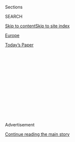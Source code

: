 <div id="app">

<div>

<div>

<div>

<div class="NYTAppHideMasthead css-1q2w90k e1suatyy0">

<div class="section css-ui9rw0 e1suatyy2">

<div class="css-eph4ug er09x8g0">

<div class="css-6n7j50">

</div>

<span class="css-1dv1kvn">Sections</span>

<div class="css-10488qs">

<span class="css-1dv1kvn">SEARCH</span>

</div>

[Skip to content](#site-content)[Skip to site
index](#site-index)

</div>

<div id="masthead-section-label" class="css-1wr3we4 eaxe0e00">

[Europe](https://www.nytimes.com/section/world/europe)

</div>

<div class="css-10698na e1huz5gh0">

</div>

</div>

<div id="masthead-bar-one" class="section hasLinks css-15hmgas e1csuq9d3">

<div class="css-uqyvli e1csuq9d0">

</div>

<div class="css-1uqjmks e1csuq9d1">

</div>

<div class="css-9e9ivx">

[](https://myaccount.nytimes.com/auth/login?response_type=cookie&client_id=vi)

</div>

<div class="css-1bvtpon e1csuq9d2">

[Today’s
Paper](https://www.nytimes.com/section/todayspaper)

</div>

</div>

</div>

</div>

<div data-aria-hidden="false">

<div id="site-content" data-role="main">

<div>

<div class="css-1aor85t" style="opacity:0.000000001;z-index:-1;visibility:hidden">

<div class="css-1hqnpie">

<div class="css-epjblv">

<span class="css-17xtcya">[Europe](/section/world/europe)</span><span class="css-x15j1o">|</span><span class="css-fwqvlz">Britain
Considers Deflating Power of House of
Lords</span>

</div>

<div class="css-k008qs">

<div class="css-1iwv8en">

<span class="css-18z7m18"></span>

<div>

</div>

</div>

<span class="css-1n6z4y">https://nyti.ms/1k5KUqz</span>

<div class="css-1705lsu">

<div class="css-4xjgmj">

<div class="css-4skfbu" data-role="toolbar" data-aria-label="Social Media Share buttons, Save button, and Comments Panel with current comment count" data-testid="share-tools">

  - 
  - 
  - 
  - 
    
    <div class="css-6n7j50">
    
    </div>

  - 

</div>

</div>

</div>

</div>

</div>

</div>

<div id="NYT_TOP_BANNER_REGION" class="css-13pd83m">

</div>

<div id="top-wrapper" class="css-1sy8kpn">

<div id="top-slug" class="css-l9onyx">

Advertisement

</div>

[Continue reading the main
story](#after-top)

<div class="ad top-wrapper" style="text-align:center;height:100%;display:block;min-height:250px">

<div id="top" class="place-ad" data-position="top" data-size-key="top">

</div>

</div>

<div id="after-top">

</div>

</div>

<div id="sponsor-wrapper" class="css-1hyfx7x">

<div id="sponsor-slug" class="css-19vbshk">

Supported by

</div>

[Continue reading the main
story](#after-sponsor)

<div id="sponsor" class="ad sponsor-wrapper" style="text-align:center;height:100%;display:block">

</div>

<div id="after-sponsor">

</div>

</div>

<div class="css-1vkm6nb ehdk2mb0">

# Britain Considers Deflating Power of House of Lords

</div>

<div class="css-xt80pu e12qa4dv0">

<div class="css-18e8msd">

<div class="css-vp77d3 epjyd6m0">

<div class="css-1baulvz">

By [<span class="css-1baulvz last-byline" itemprop="name">Stephen
Castle</span>](http://www.nytimes.com/by/stephen-castle)

</div>

</div>

  - Dec. 17,
    2015

  - 
    
    <div class="css-4xjgmj">
    
    <div class="css-d8bdto" data-role="toolbar" data-aria-label="Social Media Share buttons, Save button, and Comments Panel with current comment count" data-testid="share-tools">
    
      - 
      - 
      - 
      - 
        
        <div class="css-6n7j50">
        
        </div>
    
      - 
    
    </div>
    
    </div>

</div>

</div>

<div class="section meteredContent css-1r7ky0e" name="articleBody" itemprop="articleBody">

<div class="css-1fanzo5 StoryBodyCompanionColumn">

<div class="css-53u6y8">

LONDON — Few dispute the need for changes to the House of Lords,
Britain’s unelected and scandal-hit upper parliamentary chamber, which
is the world’s largest legislative assembly outside China. Most critics
complain about the chamber’s increase in number in the past 15 years,
now with close to 800 voting members.

But on Thursday, recommendations were published that would reduce its
powers rather than its size.

The initiative follows a political tussle between ministers and the
chamber: the House of Lords rejected government proposals on curbing
social welfare payments in October.

That left a hole of about 4.4 billion pounds, or $6.6 billion, in the
government’s plans to balance the budget and prompted the chancellor of
the Exchequer, George Osborne, to make a humiliating
[retreat](http://www.nytimes.com/2015/11/26/world/europe/britain-chancellor-of-the-exchequer-george-osborne-welfare.html "New York Times article.")
over the issue.

In flexing its muscles, the Lords revived a debate that has stirred,
intermittently, for more than a century over the role of the upper
chamber, which generally accepts its junior status in Parliament to
elected lawmakers in the House of Commons.

</div>

</div>

<div class="css-1fanzo5 StoryBodyCompanionColumn">

<div class="css-53u6y8">

This past summer, the House of Lords also made embarrassing headlines
when John Sewel, the chairman of its committee responsible for upholding
standards among members, [stepped
down](http://www.nytimes.com/2015/07/29/world/europe/john-sewel-resigns-from-house-of-lords-in-britain-amid-drugs-prostitutes-scandal.html "New York Times article.")
after the newspaper The Sun on Sunday accused him of snorting cocaine
off the chest of a prostitute and [released a
video](http://www.thesun.co.uk/sol/homepage/news/6560352/Baron-John-Sewel-drug-binges-with-prostitutes.html "The Sun's article and video.")
that showed him consuming a white powder.

Tensions over the powers of the House of Lords are acute now because the
Conservative government, in which Mr. Osborne serves, has an outright
majority in the House of Commons.

But it does not have the same numerical advantage as in the House of
Lords, where it can sometimes be outvoted if the opposition Labour Party
and the center-left Liberal Democrats join forces, leading to
legislation being amended or delayed.

After the welfare vote in October, the government asked a senior
Conservative politician, Thomas Galbraith, known as Lord Strathclyde, to
investigate some of the powers of the Lords (though not other issues,
such as the size of the assembly).

</div>

</div>

<div class="css-79elbk" data-testid="photoviewer-wrapper">

<div class="css-z3e15g" data-testid="photoviewer-wrapper-hidden">

</div>

<div class="css-1a48zt4 ehw59r15" data-testid="photoviewer-children">

![<span class="css-16f3y1r e13ogyst0" data-aria-hidden="true">Queen
Elizabeth II, accompanied by Prince Philip and followed by Prince
Charles and his wife, Camilla, during the state opening of Parliament in
the House of Lords in London in
May.</span><span class="css-cnj6d5 e1z0qqy90" itemprop="copyrightHolder"><span class="css-1ly73wi e1tej78p0">Credit...</span><span>Pool
photo by Geoff
Pugh</span></span>](https://static01.nyt.com/images/2015/12/18/world/18lords_web1/18lords_web1-articleLarge.jpg?quality=75&auto=webp&disable=upscale)

</div>

</div>

<div class="css-1fanzo5 StoryBodyCompanionColumn">

<div class="css-53u6y8">

On Thursday, he outlined three possible ways to reduce the power of the
Lords over statutory instruments, a form of secondary legislation. Under
Lord Strathclyde’s preferred option, the House of Lords would be able to
ask the House of Commons to reconsider secondary legislation when
disputes exist, but the elected chamber would have the final say.

</div>

</div>

<div class="css-1fanzo5 StoryBodyCompanionColumn">

<div class="css-53u6y8">

In a statement, Prime Minister David Cameron thanked Lord Strathclyde
and said he would “consider his recommendations carefully before
responding in the new year.”

Baroness Angela Smith, who leads the Labour members of the House of
Lords, said that if the proposals were a reaction to the welfare vote in
October, it “would be a massive overreaction” but that in fact it was
“far more serious than that.”

Meg Russell, director of the Constitution Unit at University College in
London, said that the proposed changes were “potentially very
significant” but that there was “some key detail missing,” which made it
hard to assess the likely impact.

But she added that there was an opportunity to negotiate a bigger
package of changes and to agree to limits on the size of the chamber as
a quid pro quo for the reduction of powers that the government wanted.

“If you ask most people what is the problem with the House of Lords — if
they have a view — they will point to the increase in its size in recent
years,” Prof. Russell said. “I think the government ought to be prepared
to do a deal on limiting numbers in exchange to changes to powers.”

Many of the 790 voting members of the Lords are retired politicians or
other party loyalists. A large number exists because the government can
nominate supporters to the House of Lords, who are then appointed by the
monarch.

</div>

</div>

<div class="css-1fanzo5 StoryBodyCompanionColumn">

<div class="css-53u6y8">

The Lords do not receive a salary, but members can claim up to £300 as a
daily allowance for attending sessions, and do not have to give up any
other job. A seat there also brings prestige, a public platform and an
opportunity to shape laws, without having to fight any election.

Despite its critics, the House of Lords has survived largely because of
a lack of an agreement on a workable alternative and the fear that, were
it converted into an elected chamber, it would produce the sort of
deadlock seen in some bicameral legislatures, such as that of the United
States.

</div>

</div>

</div>

<div>

</div>

<div>

</div>

<div>

</div>

<div>

<div id="bottom-wrapper" class="css-1ede5it">

<div id="bottom-slug" class="css-l9onyx">

Advertisement

</div>

[Continue reading the main
story](#after-bottom)

<div id="bottom" class="ad bottom-wrapper" style="text-align:center;height:100%;display:block;min-height:90px">

</div>

<div id="after-bottom">

</div>

</div>

</div>

</div>

</div>

## Site Index

<div>

</div>

## Site Information Navigation

  - [© <span>2020</span> <span>The New York Times
    Company</span>](https://help.nytimes.com/hc/en-us/articles/115014792127-Copyright-notice)

<!-- end list -->

  - [NYTCo](https://www.nytco.com/)
  - [Contact
    Us](https://help.nytimes.com/hc/en-us/articles/115015385887-Contact-Us)
  - [Work with us](https://www.nytco.com/careers/)
  - [Advertise](https://nytmediakit.com/)
  - [T Brand Studio](http://www.tbrandstudio.com/)
  - [Your Ad
    Choices](https://www.nytimes.com/privacy/cookie-policy#how-do-i-manage-trackers)
  - [Privacy](https://www.nytimes.com/privacy)
  - [Terms of
    Service](https://help.nytimes.com/hc/en-us/articles/115014893428-Terms-of-service)
  - [Terms of
    Sale](https://help.nytimes.com/hc/en-us/articles/115014893968-Terms-of-sale)
  - [Site
    Map](https://spiderbites.nytimes.com)
  - [Help](https://help.nytimes.com/hc/en-us)
  - [Subscriptions](https://www.nytimes.com/subscription?campaignId=37WXW)

</div>

</div>

</div>

</div>
